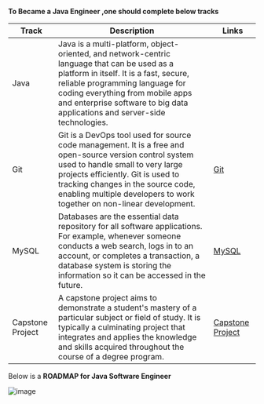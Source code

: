 <b>To Became a Java Engineer ,one should complete below tracks </b>


| Track      | Description |  Links   |
| ----------- | ----------- | -------- |
| Java      | Java is a multi-platform, object-oriented, and network-centric language that can be used as a platform in itself. It is a fast, secure, reliable programming language for coding everything from mobile apps and enterprise software to big data applications and server-side technologies.      |       |[Java](https://github.com/vasuyepuru/Java-Software-Engineer/tree/main/1.Java)      |
| Git   | Git is a DevOps tool used for source code management. It is a free and open-source version control system used to handle small to very large projects efficiently. Git is used to tracking changes in the source code, enabling multiple developers to work together on non-linear development.       |        [Git](https://github.com/vasuyepuru/Java-Software-Engineer/tree/main/2.Git)         |
| MySQL  | Databases are the essential data repository for all software applications. For example, whenever someone conducts a web search, logs in to an account, or completes a transaction, a database system is storing the information so it can be accessed in the future.     |          [MySQL](https://github.com/vasuyepuru/Java-Software-Engineer/tree/main/3.MySQL)       |
| Capstone Project | A capstone project aims to demonstrate a student's mastery of a particular subject or field of study. It is typically a culminating project that integrates and applies the knowledge and skills acquired throughout the course of a degree program.       |   [Capstone Project]()              |

Below is a <b>ROADMAP for Java Software Engineer</b>

![image](https://github.com/vasuyepuru/Java-Software-Engineer/assets/168894430/84e9750d-9c5a-4992-a89b-e158cbc3313c)
